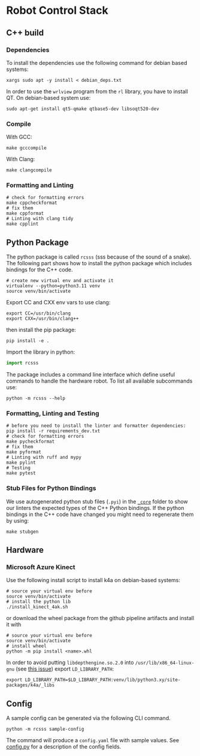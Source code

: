 # Robot Control Stack

## C++ build
### Dependencies
To install the dependencies use the following command for debian based systems:
```shell
xargs sudo apt -y install < debian_deps.txt
```

In order to use the `wrlview` program from the `rl` library, you have to install QT. On debian-based system use:
```shell
sudo apt-get install qt5-qmake qtbase5-dev libsoqt520-dev
```

### Compile
With GCC:
```shell
make gcccompile
```
With Clang:
```shell
make clangcompile
```

### Formatting and Linting
```shell
# check for formatting errors
make cppcheckformat
# fix them
make cppformat
# Linting with clang tidy
make cpplint
```

## Python Package
The python package is called `rcsss` (sss because of the sound of a snake).
The following part shows how to install the python package which includes bindings for the C++ code.

```shell
# create new virtual env and activate it
virtualenv --python=python3.11 venv
source venv/bin/activate
```
Export CC and CXX env vars to use clang:
```shell
export CC=/usr/bin/clang
export CXX=/usr/bin/clang++
```
then install the pip package:
```shell
pip install -e .
```

Import the library in python:
```python
import rcsss
```

The package includes a command line interface which define useful commands to handle the hardware robot.
To list all available subcommands use:
```shell
python -m rcsss --help
```

### Formatting, Linting and Testing
```shell
# before you need to install the linter and formatter dependencies:
pip install -r requirements_dev.txt
# check for formatting errors
make pycheckformat
# fix them
make pyformat
# Linting with ruff and mypy
make pylint
# Testing
make pytest
```


### Stub Files for Python Bindings
We use autogenerated python stub files (`.pyi`) in the [`_core`](python/rcsss/_core/) folder to show our linters the expected types of the C++ Python bindings.
If the python bindings in the C++ code have changed you might need to regenerate them by using:
```shell
make stubgen
```

## Hardware
### Microsoft Azure Kinect
Use the following install script to install k4a on debian-based systems:
```shell
# source your virtual env before
source venv/bin/activate
# install the python lib
./install_kinect_4ak.sh
```
or download the wheel package from the github pipeline artifacts and install it with
```shell
# source your virtual env before
source venv/bin/activate
# install wheel
python -m pip install <name>.whl
```

In order to avoid putting `libdepthengine.so.2.0` into `/usr/lib/x86_64-linux-gnu` (see [this issue](https://github.com/microsoft/Azure-Kinect-Sensor-SDK/issues/1707)) export `LD_LIBRARY_PATH`:
```shell
export LD_LIBRARY_PATH=$LD_LIBRARY_PATH:venv/lib/python3.xy/site-packages/k4a/_libs
```

## Config
A sample config can be generated via the following CLI command.
```shell
python -m rcsss sample-config
```
The command will produce a `config.yaml` file with sample values.
See [config.py](python/rcsss/config.py) for a description of the config fields.
